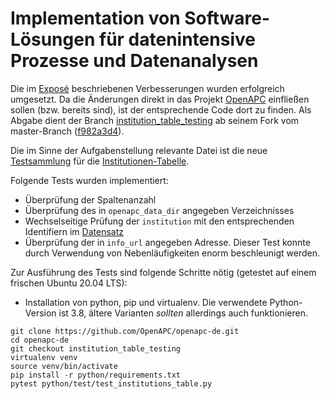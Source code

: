 
# Implementation von Software-Lösungen für datenintensive Prozesse und Datenanalysen


Die im [Exposé](https://github.com/cbroschinski/MALIS-21.3-WPM_T9_Christoph_Broschinski/blob/master/Aufgabe_2_expos%C3%A9.md) beschriebenen Verbesserungen wurden erfolgreich umgesetzt. Da die Änderungen direkt in das Projekt [OpenAPC](https://github.com/OpenAPC/openapc-de) einfließen sollen (bzw. bereits sind), ist der entsprechende Code dort zu finden. Als Abgabe dient der Branch [institution_table_testing](https://github.com/OpenAPC/openapc-de/commits/institution_table_testing) ab seinem Fork vom master-Branch ([f982a3d4](https://github.com/OpenAPC/openapc-de/commit/f982a3d44a026d3304640e734d57126bc917a14f)).

Die im Sinne der Aufgabenstellung relevante Datei ist die neue [Testsammlung](https://github.com/OpenAPC/openapc-de/blob/institution_table_testing/python/test/test_institutions_table.py) für die [Institutionen-Tabelle](https://github.com/OpenAPC/openapc-de/blob/institution_table_testing/data/institutions.csv).

Folgende Tests wurden implementiert:

- Überprüfung der Spaltenanzahl
- Überprüfung des in `openapc_data_dir` angegeben Verzeichnisses
- Wechselseitige Prüfung der `institution` mit den entsprechenden Identifiern im [Datensatz](https://github.com/OpenAPC/openapc-de/blob/institution_table_testing/data/apc_de.csv)
- Überprüfung der in `info_url` angegeben Adresse. Dieser Test konnte durch Verwendung von Nebenläufigkeiten enorm beschleunigt werden.

Zur Ausführung des Tests sind folgende Schritte nötig (getestet auf einem frischen Ubuntu 20.04 LTS):

- Installation von python, pip und virtualenv. Die verwendete Python-Version ist 3.8, ältere Varianten *sollten* allerdings auch funktionieren.

```
git clone https://github.com/OpenAPC/openapc-de.git
cd openapc-de
git checkout institution_table_testing
virtualenv venv
source venv/bin/activate
pip install -r python/requirements.txt
pytest python/test/test_institutions_table.py
```
